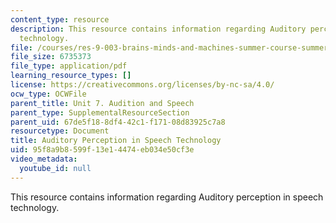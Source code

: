 ```yaml
---
content_type: resource
description: This resource contains information regarding Auditory perception in speech
  technology.
file: /courses/res-9-003-brains-minds-and-machines-summer-course-summer-2015/95f8a9b8599f13e14474eb034e50cf3e_MITRES_9_003SUM15_Lec7-4.pdf
file_size: 6735373
file_type: application/pdf
learning_resource_types: []
license: https://creativecommons.org/licenses/by-nc-sa/4.0/
ocw_type: OCWFile
parent_title: Unit 7. Audition and Speech
parent_type: SupplementalResourceSection
parent_uid: 67de5f18-8df4-42c1-f171-08d83925c7a8
resourcetype: Document
title: Auditory Perception in Speech Technology
uid: 95f8a9b8-599f-13e1-4474-eb034e50cf3e
video_metadata:
  youtube_id: null
---
```

This resource contains information regarding Auditory perception in speech technology.